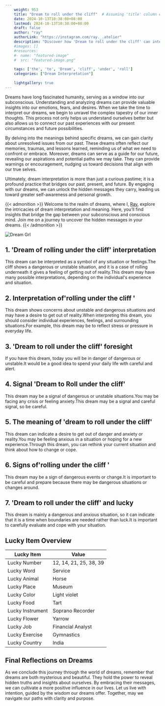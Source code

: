 ```yaml
---
    weight: 953
    title: "Dream to roll under the cliff"  # Assuming 'title' column exists
    date: 2024-10-13T10:38:00+08:00
    lastmod: 2024-10-13T10:38:00+08:00
    draft: false
    author: "ray"
    authorLink: "https://instagram.com/ray._.atelier"
    description: "Discover how 'Dream to roll under the cliff' can interpret your future and uncover its significant meanings in your life."
    #images: []
    #resources:
    #- name: "featured-image"
    #  src: "featured-image.png"
    
    tags: ['the', 'to', 'Dream', 'cliff', 'under', 'roll']
    categories: ["Dream Interpretation"]
    
    lightgallery: true
---
```

    
Dreams have long fascinated humanity, serving as a window into our subconscious. Understanding and analyzing dreams can provide valuable insights into our emotions, fears, and desires. When we take the time to interpret our dreams, we begin to unravel the complex tapestry of our inner thoughts. This process not only helps us understand ourselves better but also allows us to connect our past experiences with our present circumstances and future possibilities.

By delving into the meanings behind specific dreams, we can gain clarity about unresolved issues from our past. These dreams often reflect our memories, traumas, and lessons learned, reminding us of what we need to confront or embrace. Moreover, dreams can serve as a guide for our future, revealing our aspirations and potential paths we may take. They can provide warnings or encouragement, nudging us toward decisions that align with our true selves.

Ultimately, dream interpretation is more than just a curious pastime; it is a profound practice that bridges our past, present, and future. By engaging with our dreams, we can unlock the hidden messages they carry, leading us toward greater self-awareness and personal growth.

{{< admonition >}}
Welcome to the realm of dreams, where I, [Ray](https://instagram.com/ray._.atelier), explore the intricacies of dream interpretation and meaning. Here, you’ll find insights that bridge the gap between your subconscious and conscious mind. Join me on a journey to uncover the hidden messages in your dreams.
{{< /admonition >}}

![Dream Grl](https://cdn.pixabay.com/photo/2017/11/02/03/35/gothic-2910057_1280.jpg "Dream Grl")

## 1. 'Dream of rolling under the cliff' interpretation
This dream can be interpreted as a symbol of any situation or feelings.The cliff shows a dangerous or unstable situation, and it is a case of rolling underneath it gives a feeling of getting out of reality.This dream may have many possible interpretations, depending on the individual's experience and situation.

## 2. Interpretation of'rolling under the cliff '
This dream shows concerns about unstable and dangerous situations and may have a desire to get out of reality.When interpreting this dream, you should consider individual experiences, feelings, and surrounding situations.For example, this dream may be to reflect stress or pressure in everyday life.

## 3. 'Dream to roll under the cliff' foresight
If you have this dream, today you will be in danger of dangerous or unstable.It would be a good idea to spend your daily life with careful and alert.

## 4. Signal 'Dream to Roll under the cliff'
This dream may be a signal of dangerous or unstable situations.You may be facing any crisis or feeling anxiety.This dream may be a signal and careful signal, so be careful.

## 5. The meaning of 'dream to roll under the cliff'
This dream can indicate a desire to get out of danger and anxiety or reality.You may be feeling anxious in a situation or hoping for a new experience.Through this dream, you can rethink your current situation and think about how to change or cope.

## 6. Signs of'rolling under the cliff '
This dream may be a sign of dangerous events or change.It is important to be careful and prepare because there may be dangerous situations or changes around.

## 7. 'Dream to roll under the cliff' and lucky
This dream is mainly a dangerous and anxious situation, so it can indicate that it is a time when boundaries are needed rather than luck.It is important to carefully evaluate and cope with your situation.

## Lucky Item Overview
| Lucky Item          | Value              |
|---------------|--------------------|
| Lucky Number        | 12, 14, 21, 25, 38, 39  |
| Lucky Word          | Service |
| Lucky Animal        | Horse |
| Lucky Place         | Museum     |
| Lucky Color         | Light violet     |
| Lucky Food          | Tart      |
| Lucky Instrument    | Soprano Recorder |
| Lucky Flower        | Yarrow    |
| Lucky Job           | Financial Analyst       |
| Lucky Exercise      | Gymnastics  |
| Lucky Country       | India    |


##  Final Reflections on Dreams

As we conclude this journey through the world of dreams, remember that dreams are both mysterious and beautiful. They hold the power to reveal hidden truths and insights about ourselves. By embracing their messages, we can cultivate a more positive influence in our lives. Let us live with intention, guided by the wisdom our dreams offer. Together, may we navigate our paths with clarity and purpose.
